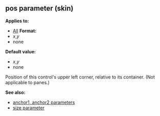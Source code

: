 ## pos parameter (skin)

<!-- -->
**Applies to:**
+   [All](/ref/%7Bskin%7D/control.md) <!-- -->
**Format:**
+   *x*,*y*
+   none
<!-- -->
**Default value:**
+   *x*,*y*
+   none


Position of this control\'s upper left corner, relative to its
container. (Not applicable to panes.)

**See also:**
+   [anchor1, anchor2 parameters](/ref/%7Bskin%7D/param/anchor.md) 
+   [size parameter](/ref/%7Bskin%7D/param/size.md) 